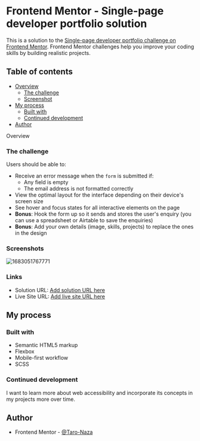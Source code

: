 # Frontend Mentor - Single-page developer portfolio solution

This is a solution to the [Single-page developer portfolio challenge on Frontend Mentor](https://www.frontendmentor.io/challenges/singlepage-developer-portfolio-bBVj2ZPi-x). Frontend Mentor challenges help you improve your coding skills by building realistic projects.

## Table of contents

-   [Overview](#overview)
    -   [The challenge](#the-challenge)
    -   [Screenshot](#screenshot)
-   [My process](#my-process)
    -   [Built with](#built-with)
    -   [Continued development](#continued-development)
-   [Author](#author)

Overview

### The challenge

Users should be able to:

-   Receive an error message when the `form` is submitted if:
    -   Any field is empty
    -   The email address is not formatted correctly
-   View the optimal layout for the interface depending on their device's screen size
-   See hover and focus states for all interactive elements on the page
-   **Bonus**: Hook the form up so it sends and stores the user's enquiry (you can use a spreadsheet or Airtable to save the enquiries)
-   **Bonus**: Add your own details (image, skills, projects) to replace the ones in the design

### Screenshots

![1683051767771](image/README-template/1683051767771.png)

### Links

-   Solution URL: [Add solution URL here](https://github.com/Taro-Naza/single-page-developer-portfolio 'Github')
-   Live Site URL: [Add live site URL here](https://your-live-site-url.com)

## My process

### Built with

-   Semantic HTML5 markup
-   Flexbox
-   Mobile-first workflow
-   SCSS

### Continued development

I want to learn more about web accessibility and incorporate its concepts in my projects more over time.

## Author

-   Frontend Mentor - [@Taro-Naza](https://www.frontendmentor.io/profile/yourusername)
